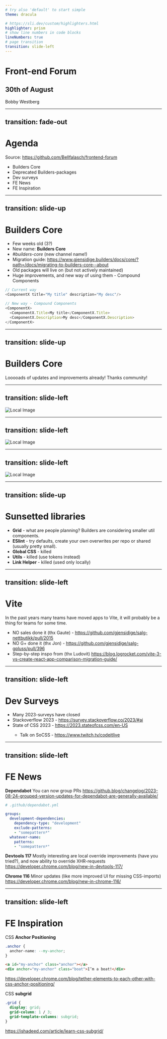 ```yaml
---
# try also 'default' to start simple
theme: dracula

# https://sli.dev/custom/highlighters.html
highlighter: prism
# show line numbers in code blocks
lineNumbers: true
# page transition
transition: slide-left
---
```


# Front-end Forum

## 30th of August

Bobby Westberg

---
transition: fade-out
---

# Agenda

Source: https://github.com/Bellfalasch/frontend-forum

* Builders Core
* Deprecated Builders-packages
* Dev surveys
* FE News
* FE Inspiration


---
transition: slide-up
---

# Builders Core

* Few weeks old (3?)
* New name: **Builders Core**
* *#builders-core* (new channel name!)
* Migration guide: https://www.gjensidige.builders/docs/core/?path=/docs/migrating-to-builders-core--about
* <twemoji-ring-buoy/> Old packages will live on (but not actively maintained)
* <twemoji-building-construction/> Huge improvements, and new way of using them - Compound Components

```js
// Current way
<ComponentX title="My title" description="My desc"/>

// New way - Compound Components
<ComponentX>
  <ComponentX.Title>My title</ComponentX.Title>
  <ComponentX.Description>My desc</ComponentX.Description>
</ComponentX>
```

---
transition: slide-up
---

# Builders Core

Looooads of updates and improvements already! Thanks community!

---
transition: slide-left
---

![Local Image](/images/2023-08-30/core3.png)

---
transition: slide-left
---

![Local Image](/images/2023-08-30/core2.png)

---
transition: slide-left
---

![Local Image](/images/2023-08-30/core1.png)

---
transition: slide-up
---

# <twemoji-headstone/> Sunsetted libraries

* **Grid** - what are people planning? Builders are considering smaller util components.
* **ESlint** - try defaults, create your own overwrites per repo or shared (usually pretty small).
* **Global CSS** - killed
* **Utils** - killed (use tokens instead)
* **Link Helper** - killed (used only locally)

---
transition: slide-left
---

# Vite

In the past years many teams have moved apps to Vite, it will probably be a thing for teams for some time.

* NO sales done it (thx Gaute) - https://github.com/gjensidige/salg-nettbutikk/pull/2015
* NO G+ done it (thx Jon) - https://github.com/gjensidige/salg-gpluss/pull/396
* Step-by-step inspo from (thx Ludovit)  https://blog.logrocket.com/vite-3-vs-create-react-app-comparison-migration-guide/

---
transition: slide-left
---

# Dev Surveys

* <twemoji-chart-increasing/> Many 2023-surveys have closed
* <twemoji-chart-decreasing/> Stackoverflow 2023 - https://survey.stackoverflow.co/2023/#ai
* <twemoji-bar-chart/> State of CSS 2023 - https://2023.stateofcss.com/en-US
  * <twemoji-film-projector/> Talk on SoCSS - https://www.twitch.tv/codeitlive

---
transition: slide-left
---

# FE News

**Dependabot** You can now group PRs 
https://github.blog/changelog/2023-08-24-grouped-version-updates-for-dependabot-are-generally-available/ 

```yml
# .github/dependabot.yml

groups:
  development-dependencies:
    dependency-type: "development"
    exclude-patterns:
    - "somepattern*"
  whatever-name:
    patterns:
    - "somepattern*"
```

**Devtools 117** Mostly interesting are local override improvements (have you tried?), and now ability to override XHR-requests
https://developer.chrome.com/blog/new-in-devtools-117/

**Chrome 116** Minor updates (like more improved UI for missing CSS-imports)
https://developer.chrome.com/blog/new-in-chrome-116/

---
transition: slide-left
---

# FE Inspiration

<twemoji-anchor/> CSS **Anchor Positioning**
```css
.anchor {
  anchor-name: --my-anchor;
}
```

```html
<a id="my-anchor" class="anchor"></a>
<div anchor="my-anchor" class="boat">I’m a boat!</div>
```

https://developer.chrome.com/blog/tether-elements-to-each-other-with-css-anchor-positioning/ 


<twemoji-window/> CSS **subgrid**
```css
.grid {
  display: grid;
  grid-column: 1 / 3;
  grid-template-columns: subgrid;
}
```

https://ishadeed.com/article/learn-css-subgrid/
